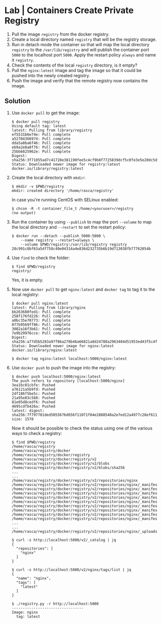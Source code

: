 # Lab | Containers Create Private Registry

1. Pull the image `registry` from the docker registry.
2. Create a local directory named `registry` that will be the registry storage.
3. Run in detach mode the container so that will map the local directory
   `registry` to the `/var/lib/registry` and will publish the container port
   `5000` to the localhost port `5000`. Apply the restart policy `always` and
   name it `registry`.
4. Check the contents of the local `registry` directory, is it empty?
5. Pull the `nginx:latest` image and tag the image so that it could be pushed
   into the newly created registry.
6. Push the image and verify that the remote registry now contains the image.

## Solution

1. Use `docker pull` to get the image:

   ```console
   $ docker pull registry
   Using default tag: latest
   latest: Pulling from library/registry
   ef5531b6e74e: Pull complete
   a52704366974: Pull complete
   dda5a8ba6f46: Pull complete
   eb9a2e8a8f76: Pull complete
   25bb6825962e: Pull complete
   Digest: sha256:3f71055ad7c41728e381190fee5c4cf9b8f7725839dcf5c0fe3e5e20dc5db1fa
   Status: Downloaded newer image for registry:latest
   docker.io/library/registry:latest
   ```

2. Create the local directory with `mkdir`:

   ```console
   $ mkdir -v $PWD/registry
   mkdir: created directory '/home/rasca/registry'
   ```

   In case you're running CentOS with SELinux enabled:

   ```console
   $ chcon -R -t container_file_t /home/<youruser>/registry
   (no output)
   ```

3. Run the container by using `--publish` to map the port `--volume` to map the
   local directory and `--restart` to set the restart policy:

   ```console
   $ docker run --detach --publish 5000:5000 \
       --name registry --restart=always \
       --volume $PWD/registry:/var/lib/registry registry
   28c991c8bf63a5df758c40e04314a4e836d232735b6b19d713038fb77762054b
   ```

4. Use `find` to check the folder:

   ```console
   $ find $PWD/registry
   registry/
   ```

   Yes, it is empty.

5. Now use `docker pull` to get `nginx:latest` and `docker tag` to tag it to the
   local registry:

   ```console
   $ docker pull nginx:latest
   latest: Pulling from library/nginx
   bb263680fed1: Pull complete
   258f176fd226: Pull complete
   a0bc35e70773: Pull complete
   077b9569ff86: Pull complete
   3082a16f3b61: Pull complete
   7e9b29976cce: Pull complete
   Digest: sha256:a77d5b5283a97f86a278b46a66821a8d24788a2963404d51953ed43f5c4f61f3
   Status: Downloaded newer image for nginx:latest
   docker.io/library/nginx:latest

   $ docker tag nginx:latest localhost:5000/nginx:latest
   ```

6. Use `docker push` to push the image into the registry:

   ```console
   $ docker push localhost:5000/nginx:latest
   The push refers to repository [localhost:5000/nginx]
   3ea1bc01cbfe: Pushed
   a76121a5b9fd: Pushed
   2df186f5be5c: Pushed
   21a95e83c568: Pushed
   81e05d8cedf6: Pushed
   4695cdfb426a: Pushed
   latest: digest: sha256:7f797701ded5055676d656f11071f84e2888548a2e7ed12a4977c28ef6114b17 size: 1570
   ```

   Now it should be possible to check the status using one of the various ways
   to check a registry:

   ```console
   $ find $PWD/registry
   /home/rasca/registry
   /home/rasca/registry/docker
   /home/rasca/registry/docker/registry
   /home/rasca/registry/docker/registry/v2
   /home/rasca/registry/docker/registry/v2/blobs
   /home/rasca/registry/docker/registry/v2/blobs/sha256
   ...
   ...
   /home/rasca/registry/docker/registry/v2/repositories/nginx
   /home/rasca/registry/docker/registry/v2/repositories/nginx/_manifests
   /home/rasca/registry/docker/registry/v2/repositories/nginx/_manifests/revisions
   /home/rasca/registry/docker/registry/v2/repositories/nginx/_manifests/revisions/sha256
   /home/rasca/registry/docker/registry/v2/repositories/nginx/_manifests/revisions/sha256/7f797701ded5055676d656f11071f84e2888548a2e7ed12a4977c28ef6114b17
   /home/rasca/registry/docker/registry/v2/repositories/nginx/_manifests/revisions/sha256/7f797701ded5055676d656f11071f84e2888548a2e7ed12a4977c28ef6114b17/link
   /home/rasca/registry/docker/registry/v2/repositories/nginx/_manifests/tags
   /home/rasca/registry/docker/registry/v2/repositories/nginx/_manifests/tags/latest
   /home/rasca/registry/docker/registry/v2/repositories/nginx/_manifests/tags/latest/index
   /home/rasca/registry/docker/registry/v2/repositories/nginx/_manifests/tags/latest/index/sha256
   ...
   ...
   /home/rasca/registry/docker/registry/v2/repositories/nginx/_uploads

   $ curl -s http://localhost:5000/v2/_catalog | jq
   {
     "repositories": [
       "nginx"
     ]
   }

   $ curl -s http://localhost:5000/v2/nginx/tags/list | jq
   {
     "name": "nginx",
     "tags": [
       "latest"
     ]
   }

   $ ./registry.py -r http://localhost:5000
   ---------------------------------
   Image: nginx
     tag: latest
   ```
